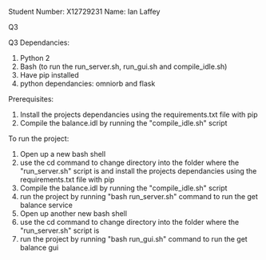 Student Number: X12729231
Name: Ian Laffey

Q3

Q3 Dependancies:
1. Python 2
2. Bash (to run the run_server.sh, run_gui.sh and compile_idle.sh)
3. Have pip installed
4. python dependancies: omniorb and flask

Prerequisites:
1. Install the projects dependancies using the requirements.txt file with pip
2. Compile the balance.idl by running the "compile_idle.sh" script

To run the project:
1. Open up a new bash shell
2. use the cd command to change directory into the folder where the "run_server.sh" script is and install the projects dependancies using the requirements.txt file with pip
3. Compile the balance.idl by running the "compile_idle.sh" script
4. run the project by running "bash run_server.sh" command to run the get balance service
5. Open up another new bash shell
6. use the cd command to change directory into the folder where the "run_server.sh" script is
7. run the project by running "bash run_gui.sh" command to run the get balance gui

